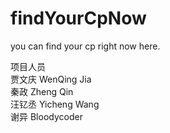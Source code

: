 # findYourCpNow
you can find your cp right now here.

项目人员  \
贾文庆 WenQing Jia \
秦政 Zheng Qin \
汪钇丞 Yicheng Wang \
谢异 Bloodycoder 
